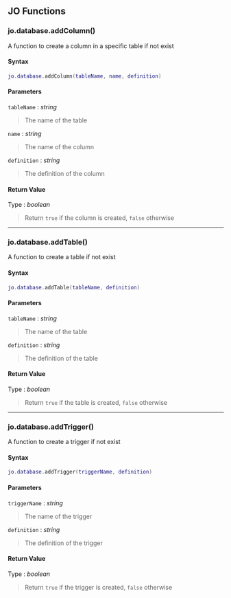 
## JO Functions

### jo.database.addColumn()

<!-- @include: ./slots/headers.md#jo.database.addColumn -->

A function to create a column in a specific table if not exist <br>

<!-- @include: ./slots/descriptions.md#jo.database.addColumn -->

#### Syntax

```lua
jo.database.addColumn(tableName, name, definition)
```

#### Parameters

`tableName` : _string_
> The name of the table
>

`name` : _string_
> The name of the column
>

`definition` : _string_
> The definition of the column
>

#### Return Value

Type : _boolean_

> Return `true` if the column is created, `false` otherwise

<!-- @include: ./slots/examples.md#jo.database.addColumn -->

<!-- @include: ./slots/footers.md#jo.database.addColumn -->

---

### jo.database.addTable()

<!-- @include: ./slots/headers.md#jo.database.addTable -->

A function to create a table if not exist <br>

<!-- @include: ./slots/descriptions.md#jo.database.addTable -->

#### Syntax

```lua
jo.database.addTable(tableName, definition)
```

#### Parameters

`tableName` : _string_
> The name of the table
>

`definition` : _string_
> The definition of the table
>

#### Return Value

Type : _boolean_

> Return `true` if the table is created, `false` otherwise

<!-- @include: ./slots/examples.md#jo.database.addTable -->

<!-- @include: ./slots/footers.md#jo.database.addTable -->

---

### jo.database.addTrigger()

<!-- @include: ./slots/headers.md#jo.database.addTrigger -->

A function to create a trigger if not exist <br>

<!-- @include: ./slots/descriptions.md#jo.database.addTrigger -->

#### Syntax

```lua
jo.database.addTrigger(triggerName, definition)
```

#### Parameters

`triggerName` : _string_
> The name of the trigger
>

`definition` : _string_
> The definition of the trigger
>

#### Return Value

Type : _boolean_

> Return `true` if the trigger is created, `false` otherwise

<!-- @include: ./slots/examples.md#jo.database.addTrigger -->

<!-- @include: ./slots/footers.md#jo.database.addTrigger -->


